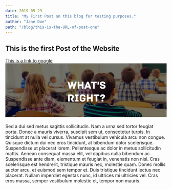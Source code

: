 ```yaml
---
date: 2019-05-29
title: "My First Post on this blog for testing purposes."
author: "Jane Doe"
path: "/blog/this-is-the-URL-of-post-one"
---
```


## This is the first Post of the Website

[This is a link to google](https://www.google.com)
![Test Image](./test.jpeg)
<br><br>
Sed a dui sed metus sagittis sollicitudin. Nam a urna sed tortor feugiat porta. Donec a mauris viverra, suscipit sem ut, consectetur turpis. In tincidunt at nulla vel cursus. Vivamus vestibulum vehicula arcu non congue. Quisque dictum dui nec eros tincidunt, at bibendum dolor scelerisque. Suspendisse ut placerat lorem. Pellentesque ac dolor in metus sollicitudin mattis. Aenean consequat massa elit, vel dapibus nulla bibendum ac. Suspendisse ante diam, elementum et feugiat in, venenatis non nisl. Cras scelerisque est hendrerit, tristique mauris nec, molestie quam. Donec mollis auctor arcu, et euismod sem tempor et. Duis tristique tincidunt lectus nec placerat. Nullam imperdiet egestas nunc, id ultrices mi ultricies vel. Cras eros massa, semper vestibulum molestie et, tempor non mauris.
